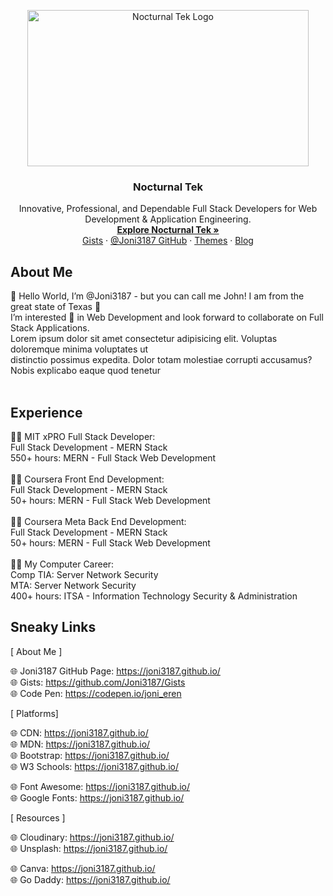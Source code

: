 <p align="center">
  <a href="https://nocturnaltek.com/">
    <img src="https://res.cloudinary.com/eren-joni/image/upload/v1690748087/Nocturnal%20Tek/NT_Icon_AC_kbjzf9.png" alt="Nocturnal Tek Logo" width="450" height="250">
  </a>
</p>

<h3 align="center">Nocturnal Tek</h3>

<p align="center">
  Innovative, Professional, and Dependable Full Stack Developers for Web Development & Application Engineering.
  <br>
  <a href="https://nocturnaltek.com/"><strong>Explore Nocturnal Tek »</strong></a>
  <br>
  <a href="https://github.com/twbs/bootstrap/issues/new?assignees=-&labels=bug&template=bug_report.yml">Gists</a>
  ·
  <a href="https://github.com/twbs/bootstrap/issues/new?assignees=&labels=feature&template=feature_request.yml">@Joni3187 GitHub</a>
  ·
  <a href="https://themes.getbootstrap.com/">Themes</a>
  ·
  <a href="https://blog.getbootstrap.com/">Blog</a>
</p>


## About Me

 👋 Hello World, I’m @Joni3187 - but you can call me John! I am from the great state of Texas 🤠 <br>
 I’m interested 👀 in Web Development  and look forward to collaborate on Full Stack Applications. <br>
 Lorem ipsum dolor sit amet consectetur adipisicing elit. Voluptas doloremque minima voluptates ut <br>
 distinctio possimus expedita. Dolor totam molestiae corrupti accusamus? Nobis explicabo eaque quod tenetur <br> 
 <br>


## Experience

👨‍🎓 MIT xPRO Full Stack Developer: <br>
Full Stack Development - MERN Stack <br>
550+ hours: MERN - Full Stack Web Development <br>
<br>
👨‍🎓 Coursera Front End Development: <br>
Full Stack Development - MERN Stack <br>
50+ hours: MERN - Full Stack Web Development <br>
<br>
👨‍🎓 Coursera Meta Back End Development: <br>
Full Stack Development - MERN Stack <br>
50+ hours: MERN - Full Stack Web Development <br>
<br>
👨‍🎓 My Computer Career: <br>
Comp TIA: Server Network Security <br>
MTA: Server Network Security <br>
400+ hours: ITSA - Information Technology Security & Administration <br>


## Sneaky Links

[ About Me ]

🌐 Joni3187 GitHub Page: https://joni3187.github.io/ <br>
🌐 Gists: https://github.com/Joni3187/Gists <br>
🌐 Code Pen: https://codepen.io/joni_eren <br>

[ Platforms]

🌐 CDN: https://joni3187.github.io/ <br>
🌐 MDN: https://joni3187.github.io/ <br>
🌐 Bootstrap: https://joni3187.github.io/ <br>
🌐 W3 Schools: https://joni3187.github.io/ <br>

🌐 Font Awesome: https://joni3187.github.io/ <br>
🌐 Google Fonts: https://joni3187.github.io/ <br>

[ Resources ]

🌐 Cloudinary: https://joni3187.github.io/ <br>
🌐 Unsplash: https://joni3187.github.io/ <br>

🌐 Canva: https://joni3187.github.io/ <br>
🌐 Go Daddy: https://joni3187.github.io/ <br>



<!-- Joni3187/Joni3187 is a ✨ special ✨ repository because its `README.md` (this file) appears on your GitHub profile. You can click the Preview link to take a look at your changes. -->
